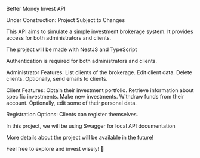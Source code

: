 Better Money Invest API

Under Construction: Project Subject to Changes

This API aims to simulate a simple investment brokerage system. It provides access for both administrators and clients.

The project will be made with NestJS and TypeScript

Authentication is required for both administrators and clients.

Administrator Features:
List clients of the brokerage.
Edit client data.
Delete clients.
Optionally, send emails to clients.

Client Features:
Obtain their investment portfolio.
Retrieve information about specific investments.
Make new investments.
Withdraw funds from their account.
Optionally, edit some of their personal data.

Registration Options:
Clients can register themselves.

In this project, we will be using Swagger for local API documentation

More details about the project will be available in the future!

Feel free to explore and invest wisely! 🌟
